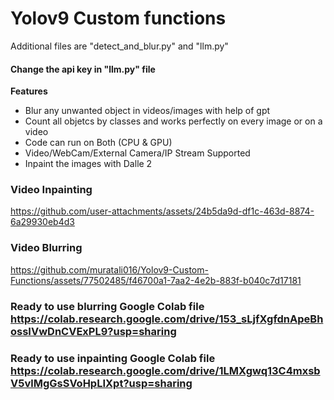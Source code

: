  # Yolov9 Custom functions 
Additional files are "detect_and_blur.py" and "llm.py"

#### Change the api key in "llm.py" file

**Features**
* Blur any unwanted object in videos/images with help of gpt
* Count all objetcs by classes and works perfectly on every image or on a video
* Code can run on Both (CPU & GPU)
* Video/WebCam/External Camera/IP Stream Supported
* Inpaint the images with Dalle 2



### Video Inpainting


https://github.com/user-attachments/assets/24b5da9d-df1c-463d-8874-6a29930eb4d3

### Video Blurring

https://github.com/muratali016/Yolov9-Custom-Functions/assets/77502485/f46700a1-7aa2-4e2b-883f-b040c7d17181



### Ready to use blurring Google Colab file https://colab.research.google.com/drive/153_sLjfXgfdnApeBhossIVwDnCVExPL9?usp=sharing

### Ready to use inpainting Google Colab file https://colab.research.google.com/drive/1LMXgwq13C4mxsbV5vlMgGsSVoHpLIXpt?usp=sharing


